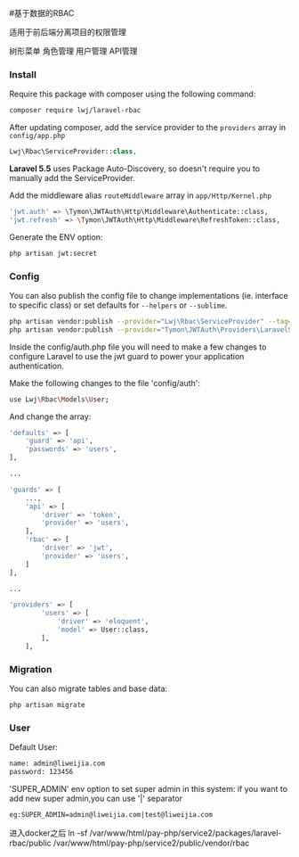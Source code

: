 #基于数据的RBAC

适用于前后端分离项目的权限管理


树形菜单
角色管理
用户管理
API管理

### Install
Require this package with composer using the following command:

```bash
composer require lwj/laravel-rbac
```

After updating composer, add the service provider to the `providers` array in `config/app.php`

```php
Lwj\Rbac\ServiceProvider::class,
```
**Laravel 5.5** uses Package Auto-Discovery, so doesn't require you to manually add the ServiceProvider.

Add the middleware alias `routeMiddleware` array in `app/Http/Kernel.php`

```bash
'jwt.auth' => \Tymon\JWTAuth\Http\Middleware\Authenticate::class,
'jwt.refresh' => \Tymon\JWTAuth\Http\Middleware\RefreshToken::class,
```

Generate the ENV option:

```bash
php artisan jwt:secret
```

### Config

You can also publish the config file to change implementations (ie. interface to specific class) or set defaults for `--helpers` or `--sublime`.

```bash
php artisan vendor:publish --provider="Lwj\Rbac\ServiceProvider" --tag=config
php artisan vendor:publish --provider="Tymon\JWTAuth\Providers\LaravelServiceProvider"
```

Inside the config/auth.php file you will need to make a few changes to configure Laravel to use the jwt guard to power your application authentication.

Make the following changes to the file 'config/auth':

```bash
use Lwj\Rbac\Models\User;
```

And change the array:

```bash
'defaults' => [
    'guard' => 'api',
    'passwords' => 'users',
],

...

'guards' => [
    ...,
    'api' => [
        'driver' => 'token',
        'provider' => 'users',
    ],
    'rbac' => [
        'driver' => 'jwt',
        'provider' => 'users',
    ]
],

...

'providers' => [
        'users' => [
            'driver' => 'eloquent',
            'model' => User::class,
        ],
    ],
```

### Migration

You can also migrate tables and base data:

```bash
php artisan migrate
```

### User

Default User:

```bash
name: admin@liweijia.com
password: 123456
```

'SUPER_ADMIN' env option to set super admin in this system:
if you want to add new super admin,you can use '|' separator
 
```bash
eg:SUPER_ADMIN=admin@liweijia.com|test@liweijia.com
```


进入docker之后
ln -sf /var/www/html/pay-php/service2/packages/laravel-rbac/public /var/www/html/pay-php/service2/public/vendor/rbac
